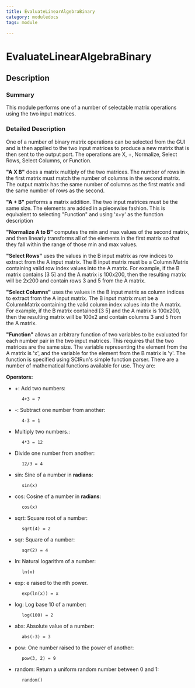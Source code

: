 ```yaml
---
title: EvaluateLinearAlgebraBinary
category: moduledocs
tags: module

---
```


# EvaluateLinearAlgebraBinary

## Description

### Summary

This module performs one of a number of selectable matrix operations using the two input matrices.

### Detailed Description

One of a number of binary matrix operations can be selected from the GUI and is then applied to the two input matrices to produce a new matrix that is then sent to the output port. The operations are X, +, Normalize, Select Rows, Select Columns, or Function.

**"A X B"** does a matrix multiply of the two matrices. The number of rows in the first matrix must match the number of columns in the second matrix. The output matrix has the same number of columns as the first matrix and the same number of rows as the second.

**"A + B"** performs a matrix addition. The two input matrices must be the same size. The elements are added in a piecewise fashion. This is equivalent to selecting "Function" and using 'x+y' as the function description

**"Normalize A to B"** computes the min and max values of the second matrix, and then linearly transforms all of the elements in the first matrix so that they fall within the range of those min and max values.

**"Select Rows"** uses the values in the B input matrix as row indices to extract from the A input matrix. The B input matrix must be a Column Matrix containing valid row index values into the A matrix. For example, if the B matrix contains [3 5] and the A matrix is 100x200, then the resulting matrix will be 2x200 and contain rows 3 and 5 from the A matrix.

**"Select Columns"** uses the values in the B input matrix as column indices to extract from the A input matrix. The B input matrix must be a ColumnMatrix containing the valid column index values into the A matrix. For example, if the B matrix contained [3 5] and the A matrix is 100x200, then the resulting matrix will be 100x2 and contain columns 3 and 5 from the A matrix.

**"Function"** allows an arbitrary function of two variables to be evaluated for each number pair in the two input matrices. This requires that the two matrices are the same size. The variable representing the element from the A matrix is 'x', and the variable for the element from the B matrix is 'y'. The function is specified using SCIRun's simple function parser. There are a number of mathematical functions available for use. They are:

**Operators:**

  * +: Add two numbers: 
```
      4+3 = 7
```

  * -: Subtract one number from another: 
```
      4-3 = 1 
```

  * Multiply two numbers.: 
```
      4*3 = 12 
```

  * Divide one number from another: 
```
      12/3 = 4
```

  * sin: Sine of a number in **radians**: 
```
      sin(x)
```

  * cos: Cosine of a number in **radians**: 
```
      cos(x)
```

  * sqrt: Square root of a number: 
```
      sqrt(4) = 2
```

  * sqr: Square of a number: 
```
      sqr(2) = 4
```

  * ln: Natural logarithm of a number: 
```
      ln(x)
```

  * exp: e raised to the nth power. 
```
      exp(ln(x)) = x
```

  * log: Log base 10 of a number: 
```
      log(100) = 2
```

  * abs: Absolute value of a number: 
```
      abs(-3) = 3
```

  * pow: One number raised to the power of another: 
```
      pow(3, 2) = 9
```

  * random: Return a uniform random number between 0 and 1: 
```
      random()
```
